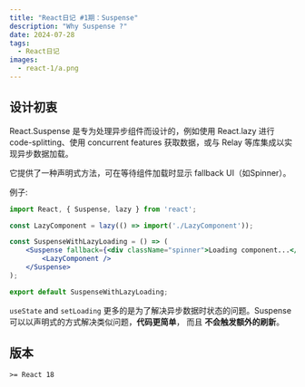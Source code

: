 ```yaml
---
title: "React日记 #1期：Suspense"
description: "Why Suspense ?"
date: 2024-07-28
tags:
  - React日记
images:
  - react-1/a.png
---
```


## 设计初衷

React.Suspense 是专为处理异步组件而设计的，例如使用 React.lazy 进行code-splitting、使用 concurrent features 获取数据，或与 Relay 等库集成以实现异步数据加载。

它提供了一种声明式方法，可在等待组件加载时显示 fallback UI（如Spinner）。

例子:  

```jsx
import React, { Suspense, lazy } from 'react';

const LazyComponent = lazy(() => import('./LazyComponent'));

const SuspenseWithLazyLoading = () => (
    <Suspense fallback={<div className="spinner">Loading component...</div>}>
        <LazyComponent />
    </Suspense>
);

export default SuspenseWithLazyLoading;

```

`useState` and `setLoading` 更多的是为了解决异步数据时状态的问题。Suspense可以以声明式的方式解决类似问题，**代码更简单**， 而且 **不会触发额外的刷新**。

## 版本

`>= React 18`
